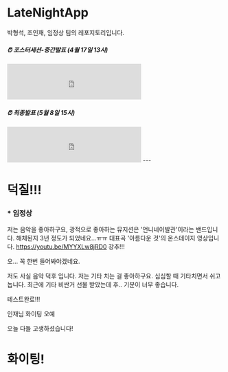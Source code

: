 # LateNightApp
박형석, 조인재, 임정상 팀의 레포지토리입니다. 

##### :alarm_clock: 포스터세션-중간발표 (4월 17일 13시)
<iframe src="http://free.timeanddate.com/countdown/i74zafgm/n594/cf12/cm0/cu4/ct0/cs0/ca0/co0/cr0/ss0/cacf00/cpc000/pcfff/tcfbd9e8/fs200/szw448/szh189/iso2021-04-17T13:00:00/bo2" allowTransparency="true" frameborder="0" width="312" height="83"></iframe>

##### :alarm_clock: 최종발표 (5월 8일 15시)
<iframe src="http://free.timeanddate.com/countdown/i74zafgm/n594/cf12/cm0/cu4/ct0/cs0/ca0/co0/cr0/ss0/cac090/cpc090/pcfff/tcfbd9e8/fs200/szw448/szh189/iso2021-05-08T15:00:00/bo2" allowTransparency="true" frameborder="0" width="312" height="83"></iframe>
---

<!--

##### :alarm_clock: Hello 2022

<iframe src="http://free.timeanddate.com/countdown/i750r7bm/n594/cf12/cm0/cu4/ct0/cs0/ca0/co0/cr0/ss0/cac909/cpc909/pcfff/tcfff/fs200/szw448/szh189/iso2022-01-01T00:00:00/bo2" allowTransparency="true" frameborder="0" width="312" height="83"></iframe>
-->



# 덕질!!!

### * 임정상

저는 음악을 좋아하구요, 광적으로 좋아하는 뮤지션은 '언니네이발관'이라는 밴드입니다. 해체된지 3년 정도가 되었네요...ㅠㅠ 
대표곡 '아름다운 것'의 온스테이지 영상입니다. 
https://youtu.be/MYYXLw8jRD0
강추!!!

오... 꼭 한번 들어봐야겠네요.

저도 사실 음악 덕후 입니다. 저는 기타 치는 걸 좋아하구요.
심심할 때 기타치면서 쉬고 놉니다. 
최근에 기타 비싼거 선물 받았는데 후.. 기분이 너무 좋습니다.

테스트완료!!!

인재님 화이팅
오예


오늘 다들 고생하셨습니다!
# 화이팅!


